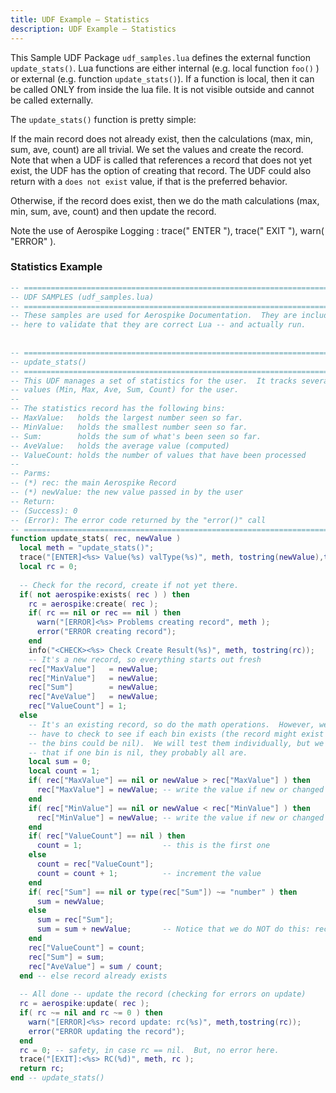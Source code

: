 ```yaml
---
title: UDF Example – Statistics
description: UDF Example – Statistics
---
```


This Sample UDF Package `udf_samples.lua` defines the external function `update_stats()`.  Lua functions are either internal (e.g. local function `foo()` ) or external (e.g. function `update_stats()`).  If a function is local, then it can be called ONLY from inside the lua file.  It is not visible outside and cannot be called externally.

The `update_stats()` function is pretty simple:

If the main record does not already exist, then the calculations (max, min, sum, ave, count) are all trivial.  We set the values and create the record.  Note that when a UDF is called that references a record that does not yet exist, the UDF has the option of creating that record.  The UDF could also return with a `does not exist` value, if that is the preferred behavior.

Otherwise, if the record does exist, then we do the math calculations (max, min, sum, ave, count) and then update the record.

Note the use of Aerospike Logging : trace(" ENTER "), trace(" EXIT "), warn( "ERROR" ).

### Statistics Example
	
```lua
-- ======================================================================
-- UDF SAMPLES (udf_samples.lua)
-- ======================================================================
-- These samples are used for Aerospike Documentation.  They are included
-- here to validate that they are correct Lua -- and actually run.
 
 
-- ======================================================================
-- update_stats()
-- ======================================================================
-- This UDF manages a set of statistics for the user.  It tracks several
-- values (Min, Max, Ave, Sum, Count) for the user.
--
-- The statistics record has the following bins:
-- MaxValue:   holds the largest number seen so far.
-- MinValue:   holds the smallest number seen so far.
-- Sum:        holds the sum of what's been seen so far.
-- AveValue:   holds the average value (computed)
-- ValueCount: holds the number of values that have been processed
--
-- Parms:
-- (*) rec: the main Aerospike Record
-- (*) newValue: the new value passed in by the user
-- Return:
-- (Success): 0
-- (Error): The error code returned by the "error()" call
-- ======================================================================
function update_stats( rec, newValue )
  local meth = "update_stats()";
  trace("[ENTER]<%s> Value(%s) valType(%s)", meth, tostring(newValue),type(newValue));
  local rc = 0;
 
  -- Check for the record, create if not yet there.
  if( not aerospike:exists( rec ) ) then
    rc = aerospike:create( rec );
    if( rc == nil or rec == nil ) then
      warn("[ERROR]<%s> Problems creating record", meth );
      error("ERROR creating record");
    end
    info("<CHECK><%s> Check Create Result(%s)", meth, tostring(rc));
    -- It's a new record, so everything starts out fresh
    rec["MaxValue"]   = newValue;
    rec["MinValue"]   = newValue;
    rec["Sum"]        = newValue;
    rec["AveValue"]   = newValue;
    rec["ValueCount"] = 1;
  else
    -- It's an existing record, so do the math operations.  However, we still
    -- have to check to see if each bin exists (the record might exist but
    -- the bins could be nil).  We will test them individually, but we expect
    -- that if one bin is nil, they probably all are.
    local sum = 0;
    local count = 1;
    if( rec["MaxValue"] == nil or newValue > rec["MaxValue"] ) then
      rec["MaxValue"] = newValue; -- write the value if new or changed
    end
    if( rec["MinValue"] == nil or newValue < rec["MinValue"] ) then
      rec["MinValue"] = newValue; -- write the value if new or changed
    end
    if( rec["ValueCount"] == nil ) then
      count = 1;                  -- this is the first one
    else
      count = rec["ValueCount"];
      count = count + 1;          -- increment the value
    end
    if( rec["Sum"] == nil or type(rec["Sum"]) ~= "number" ) then
      sum = newValue;
    else
      sum = rec["Sum"];
      sum = sum + newValue;       -- Notice that we do NOT do this: rec["sum"] = rec["sum" + 1;
    end
    rec["ValueCount"] = count;
    rec["Sum"] = sum;
    rec["AveValue"] = sum / count;
  end -- else record already exists
   
  -- All done -- update the record (checking for errors on update)
  rc = aerospike:update( rec );
  if( rc ~= nil and rc ~= 0 ) then
    warn("[ERROR]<%s> record update: rc(%s)", meth,tostring(rc));
    error("ERROR updating the record");
  end
  rc = 0; -- safety, in case rc == nil.  But, no error here.
  trace("[EXIT]:<%s> RC(%d)", meth, rc );
  return rc;
end -- update_stats()
```

